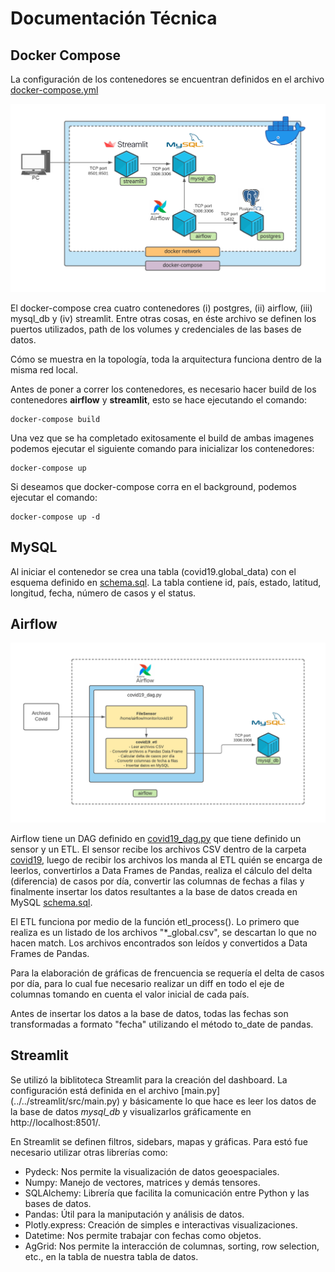 # Documentación Técnica

## Docker Compose
La configuración de los contenedores se encuentran definidos en el archivo [docker-compose.yml](../../docker-compose.yml)

![](images/1.png)

El docker-compose crea cuatro contenedores (i) postgres, (ii) airflow, (iii) mysql_db y (iv) streamlit.  Entre otras cosas, en éste archivo se definen los puertos utilizados, path de los volumes y credenciales de las bases de datos.  

Cómo se muestra en la topología, toda la arquitectura funciona dentro de la misma red local.

Antes de poner a correr los contenedores, es necesario hacer build de los contenedores **airflow** y **streamlit**, 
esto se hace ejecutando el comando:
```
docker-compose build
```

Una vez que se ha completado exitosamente el build de ambas imagenes podemos ejecutar el siguiente comando para
inicializar los contenedores:

```
docker-compose up
```
Si deseamos que docker-compose corra en el background, podemos ejecutar el comando:
```
docker-compose up -d
```

## MySQL

Al iniciar el contenedor se crea una tabla (covid19.global_data) con el esquema definido en  [schema.sql](../../mysql/scripts/schema.sql).  La tabla contiene id, país, estado, latitud, longitud, fecha, número de casos y el status.

## Airflow

![](images/2.png)

Airflow tiene un DAG definido en [covid19_dag.py](../../airflow/dags/covid19_dag.py) que tiene definido un sensor y un ETL.  El sensor recibe los archivos CSV dentro de la carpeta [covid19](../../airflow/monitor/covid19), luego de recibir los archivos los manda al ETL  quién se encarga de leerlos, convertirlos a Data Frames de Pandas, realiza el cálculo del delta (diferencia) de casos por día, convertir las columnas de fechas a filas y finalmente insertar los datos resultantes a la base de datos creada en MySQL [schema.sql](../../mysql/scripts/schema.sql).

El ETL funciona por medio de la función etl_process().  Lo primero que realiza es un listado de los archivos "*_global.csv", se descartan lo que no hacen match.  Los archivos encontrados son leídos y convertidos a Data Frames de Pandas.  

Para la elaboración de gráficas de frencuencia se requería el delta de casos por día, para lo cual fue necesario realizar un diff en todo el eje de columnas tomando en cuenta el valor inicial de cada país.

Antes de insertar los datos a la base de datos, todas las fechas son transformadas a formato "fecha" utilizando el método to_date de pandas.


## Streamlit

Se utilizó la biblitoteca Streamlit para la creación del dashboard.  La configuración está definida en el archivo [main.py] (../../streamlit/src/main.py) y básicamente lo que hace es leer los datos de la base de datos *mysql_db* y visualizarlos gráficamente en http://localhost:8501/.  

En Streamlit se definen filtros, sidebars, mapas y gráficas.  Para estó fue necesario utilizar otras librerías como:

- Pydeck: Nos permite la visualización de datos geoespaciales.
- Numpy: Manejo de vectores, matrices y demás tensores.
- SQLAlchemy: Librería que facilita la comunicación entre Python y las bases de datos.
- Pandas: Útil para la maniputación y análisis de datos.
- Plotly.express: Creación de simples e interactivas visualizaciones.
- Datetime: Nos permite trabajar con fechas como objetos.
- AgGrid: Nos permite la interacción de columnas, sorting, row selection, etc., en la tabla de nuestra tabla de datos.